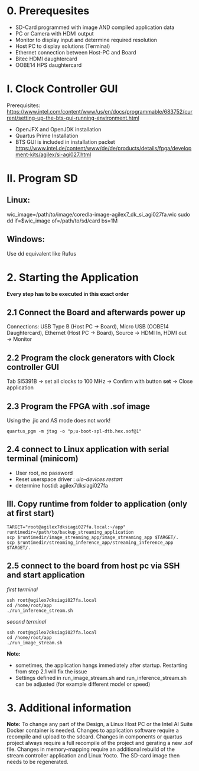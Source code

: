 # 0. Prerequesites
- SD-Card programmed with image AND compiled application data 
- PC or Camera with HDMI output
- Monitor to display input and determine required resolution
- Host PC to display solutions (Terminal)
- Ethernet connection between Host-PC and Board
- Bitec HDMI daughtercard
- OOBE14 HPS daughtercard


# I. Clock Controller GUI
Prerequisites: https://www.intel.com/content/www/us/en/docs/programmable/683752/current/setting-up-the-bts-gui-running-environment.html
- OpenJFX and OpenJDK installation
- Quartus Prime Installation
- BTS GUI is included in installation packet https://www.intel.de/content/www/de/de/products/details/fpga/development-kits/agilex/si-agi027.html 


# II. Program SD
## Linux:
wic_image=/path/to/image/coredla-image-agilex7_dk_si_agi027fa.wic
sudo dd if=$wic_image of=/path/to/sd/card bs=1M
## Windows:
Use dd equivalent like Rufus

# 2. Starting the Application
**Every step has to be executed in this exact order**
## 2.1 Connect the Board and afterwards power up
Connections: USB Type B (Host PC &rarr; Board), Micro USB (OOBE14 Daughtercard), Ethernet (Host PC &rarr; Board), Source &rarr; HDMI In, HDMI out &rarr; Monitor
## 2.2 Program the clock generators with Clock controller GUI
Tab SI5391B &rarr; set all clocks to 100 MHz &rarr; Confirm with button **set** &rarr; Close application
## 2.3 Program the FPGA with .sof image
Using the .jic and AS mode does not work!
```
quartus_pgm -m jtag -o "p;u-boot-spl-dtb.hex.sof@1"
```
## 2.4 connect to Linux application with serial terminal (minicom) 
- User root, no password
- Reset userspace driver : _uio-devices restart_
- determine hostid: agilex7dksiagi027fa

## III. Copy runtime from folder to application (only at first start)

```
TARGET="root@agilex7dksiagi027fa.local:~/app"
runtimedir=/path/to/backup_streaming_application
scp $runtimedir/image_streaming_app/image_streaming_app $TARGET/.
scp $runtimedir/streaming_inference_app/streaming_inference_app $TARGET/.
```

## 2.5 connect to the board from host pc via SSH and start application
_first terminal_
```
ssh root@agilex7dksiagi027fa.local
cd /home/root/app
./run_inference_stream.sh
```
_second terminal_
```
ssh root@agilex7dksiagi027fa.local
cd /home/root/app
./run_image_stream.sh
```

**Note:** 
- sometimes, the application hangs immediately after startup. Restarting from step 2.1 will fix the issue 
- Settings defined in run_image_stream.sh and run_inference_stream.sh can be adjusted (for example different model or speed)
# 3. Additional information
**Note:** To change any part of the Design, a Linux Host PC or the Intel AI Suite Docker container is needed. Changes to application software require a recompile and upload to the sdcard. Changes in components or quartus project always require a full recompile of the project and gerating a new .sof file. Changes in memory-mapping require an additional rebuild of the stream controller application and Linux Yocto. The SD-card image then needs to be regenerated. 